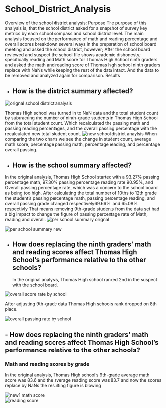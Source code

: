 # School_District_Analysis
Overview of the school district analysis:
Purpose
The purpose of this analysis is, that the school district asked for a snapshot of survey key metrics by each school compass and school district level.
 The main analysis focused on the performance of math and reading percentage and overall scores breakdown several ways in the preparation of school board meeting and asked the school district, however; After the school board reviewed and suspect the school file shows academic dishonesty; specifically reading and Math score for Thomas High School ninth graders and asked the math and reading score of Thomas high school ninth graders replace with NaNs while keeping the rest of the data intact. And the data to be removed and analyzed again for comparison.
Results
- ## 	How is the district summary affected?
![orignal school district analysis](https://user-images.githubusercontent.com/107454933/180311242-605e95f2-f6b1-4211-858a-d5213a72f641.png)

Thomas High school was turned in to NaN data and the total student count by subtracting the number of ninth-grade students in Thomas High School from the total student count. Which recalculated the passing math and passing reading percentages, and the overall passing percentage with the recalculated new total student count.
![new school district anaylsis](https://user-images.githubusercontent.com/107454933/180311168-be9236c0-c00d-49b9-91eb-c1bb06ff385c.png)
When comparing the two charts we see the change in student count, average math score, percentage passing math, percentage reading, and percentage overall passing.

- ##	How is the school summary affected?
 
 In the original analysis, Thomas High School started with a 93.27% passing percentage math, 97.30% passing percentage reading rate  90.95%, and  Overall passing percentage rate, which was a concern to the school board as being too high. After calculating the total number of 10ths to 12th grade the student’s passing percentage math, passing percentage reading, and overall passing grade changed respectively69.66%, and 65.08% respectivly That means removing 9th-grade students from the data set had a big impact to change the figure of passing percentage rate of Math, reading and overall.
![per school summary orignal](https://user-images.githubusercontent.com/107454933/180321753-973263e6-adeb-495a-9c02-78dd625d48dc.png)

![per school summary new](https://user-images.githubusercontent.com/107454933/180321716-c324f2c3-a48d-44cd-b597-99c72131ba97.png)
- ## How does replacing the ninth graders’ math and reading scores affect Thomas High School’s performance relative to the other schools?
   
   In the original analysis, Thomas High school ranked 2nd in the suspect with the school board.
   

![overall score rate by school](https://user-images.githubusercontent.com/107454933/180325088-aa660564-4794-4948-bde0-ab9acd0bb771.png)

  After adjusting 9th-grade data Thomas High school’s rank dropped on 8th place.
  
   ![overall passing rate by school](https://user-images.githubusercontent.com/107454933/180325150-ce439de4-1133-4d0c-a839-6395f4ac2e10.png)
    
## - How does replacing the ninth graders’ math and reading scores affect Thomas High School’s performance relative to the other schools?
### Math and reading scores by grade
In the original analysis, Thomas High school’s 9th-grade average math score was 83.6 and the average reading score was 83.7 and now the scores replace by NaNs the resulting figure is blowing

 ![new1 math score](https://user-images.githubusercontent.com/107454933/180337096-a8b29779-21b3-47f4-b287-25466d4b0708.png)  
 ![reading score](https://user-images.githubusercontent.com/107454933/180336621-4ed8d703-3944-446a-8664-c45d472e6aae.png)



